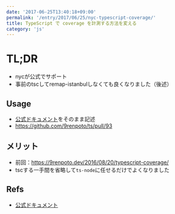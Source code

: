 ```yaml
---
date: '2017-06-25T13:40:18+09:00'
permalink: '/entry/2017/06/25/nyc-typescript-coverage/'
title: TypeScript で coverage を計測する方法を変える
category: 'js'
---
```


# TL;DR

- nycが公式でサポート
- 事前のtscしてremap-istanbulしなくても良くなりました（後述）

## Usage

- [公式ドキュメント][tutorial-typescript]をそのまま記述
- <https://github.com/9renpoto/ts/pull/93>

## メリット

- 前回：<https://9renpoto.dev/2016/08/20/typescript-coverage/>
- tscする一手間を省略して`ts-node`に任せるだけでよくなりました

## Refs

- [公式ドキュメント][tutorial-typescript]

[tutorial-typescript]: https://istanbul.js.org/docs/tutorials/typescript/
